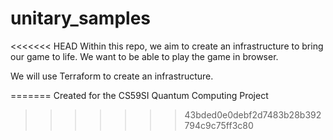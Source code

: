 # unitary_samples

<<<<<<< HEAD
Within this repo, we aim to create an infrastructure to bring our game to life. We want to be able to play the game in browser. 

We will use Terraform to create an infrastructure.

=======
Created for the CS59SI Quantum Computing Project
>>>>>>> 43bded0e0debf2d7483b28b392794c9c75ff3c80

